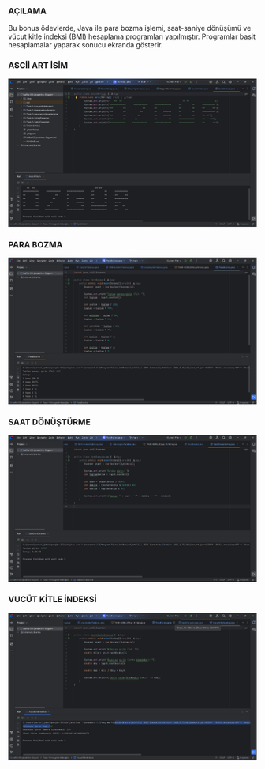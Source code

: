### AÇILAMA 
Bu bonus ödevlerde, Java ile para bozma işlemi, saat-saniye dönüşümü ve vücut kitle indeksi (BMI) hesaplama programları yapılmıştır. Programlar basit hesaplamalar yaparak sonucu ekranda gösterir.

### ASCİİ ART İSİM

![AsciiArtIsim.png](media/AsciiArtIsim.png)

### PARA BOZMA

![ParaBozma.png](media/ParaBozma.png)


### SAAT DÖNÜŞTÜRME 

![SaatDonusturme.png](media/SaatDonusturme.png)


### VUCÜT KİTLE İNDEKSİ

![VucutKitleIndeksi.png](media/VucutKitleIndeksi.png)